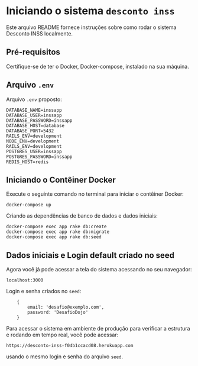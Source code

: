 # Iniciando o sistema `desconto inss`

Este arquivo README fornece instruções sobre como rodar o sistema Desconto INSS localmente.

## Pré-requisitos

Certifique-se de ter o Docker, Docker-compose, instalado na sua máquina.

## Arquivo `.env`

Arquivo `.env` proposto:

```
DATABASE_NAME=inssapp
DATABASE_USER=inssapp
DATABASE_PASSWORD=inssapp
DATABASE_HOST=database
DATABASE_PORT=5432
RAILS_ENV=development
NODE_ENV=development
RAILS_ENV=development
POSTGRES_USER=inssapp
POSTGRES_PASSWORD=inssapp
REDIS_HOST=redis
```

## Iniciando o Contêiner Docker

Execute o seguinte comando no terminal para iniciar o contêiner Docker:

```
docker-compose up
```

Criando as dependências de banco de dados e dados iniciais:

```
docker-compose exec app rake db:create
docker-compose exec app rake db:migrate
docker-compose exec app rake db:seed
```

## Dados iniciais e Login default criado no seed

Agora você já pode acessar a tela do sistema acessando no seu navegador:

```
localhost:3000
```

Login e senha criados no `seed`:

```
	{
		email: 'desafio@exemplo.com',
		password: 'DesafioDojo'
	}
```

Para acessar o sistema em ambiente de produção para verificar a estrutura e rodando em tempo real, você pode acessar:

`https://desconto-inss-f04b1ccacd08.herokuapp.com`

usando o mesmo login e senha do arquivo `seed`.
